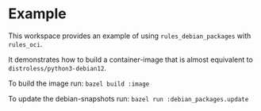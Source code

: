 # Example

This workspace provides an example of using `rules_debian_packages` with `rules_oci`.

It demonstrates how to build a container-image that is almost equivalent to `distroless/python3-debian12`.

To build the image run: `bazel build :image`

To update the debian-snapshots run: `bazel run :debian_packages.update`
